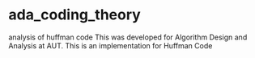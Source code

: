 ada_coding_theory
=================

analysis of huffman code
This was developed for Algorithm Design and Analysis at AUT. This is an implementation for Huffman Code
